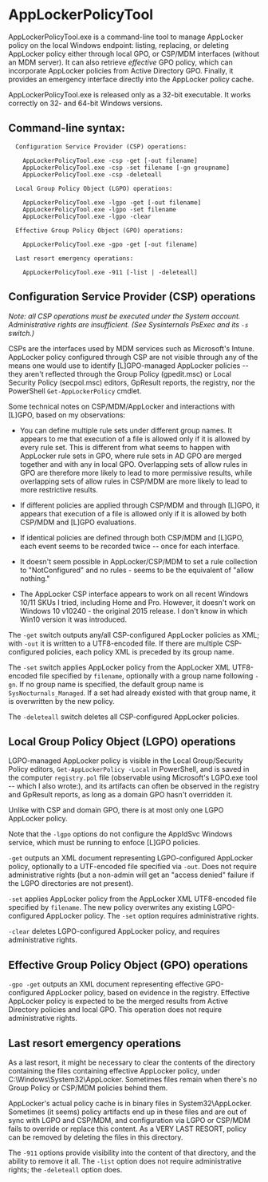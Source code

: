 # AppLockerPolicyTool

AppLockerPolicyTool.exe is a command-line tool to manage AppLocker policy on the local Windows endpoint:
listing, replacing, or deleting AppLocker policy either through local GPO, or CSP/MDM interfaces (without an MDM server).
It can also retrieve _effective_ GPO policy, which can incorporate AppLocker policies from Active Directory GPO.
Finally, it provides an emergency interface directly into the AppLocker policy cache.

AppLockerPolicyTool.exe is released only as a 32-bit executable. It works correctly on 32- and 64-bit Windows versions.

## Command-line syntax:

```
  Configuration Service Provider (CSP) operations:

    AppLockerPolicyTool.exe -csp -get [-out filename]
    AppLockerPolicyTool.exe -csp -set filename [-gn groupname]
    AppLockerPolicyTool.exe -csp -deleteall

  Local Group Policy Object (LGPO) operations:

    AppLockerPolicyTool.exe -lgpo -get [-out filename]
    AppLockerPolicyTool.exe -lgpo -set filename
    AppLockerPolicyTool.exe -lgpo -clear

  Effective Group Policy Object (GPO) operations:

    AppLockerPolicyTool.exe -gpo -get [-out filename]

  Last resort emergency operations:

    AppLockerPolicyTool.exe -911 [-list | -deleteall]
```

## Configuration Service Provider (CSP) operations

_Note: all CSP operations must be executed under the System account. Administrative rights are insufficient. (See Sysinternals PsExec and its `-s` switch.)_

CSPs are the interfaces used by MDM services such as Microsoft's Intune. AppLocker policy configured through CSP are not visible
through any of the means one would use to identify [L]GPO-managed AppLocker policies -- they aren't reflected through the
Group Policy (gpedit.msc) or Local Security Policy (secpol.msc) editors, GpResult reports, the registry, nor the
PowerShell `Get-AppLockerPolicy` cmdlet.

Some technical notes on CSP/MDM/AppLocker and interactions with [L]GPO, based on my observations:
* You can define multiple rule sets under different group names. It appears to me that execution of a
  file is allowed only if it is allowed by every rule set.
  This is different from what seems to happen with AppLocker rule sets in GPO, where rule sets in AD
  GPO are merged together and with any in local GPO. Overlapping sets of allow rules in GPO are therefore
  more likely to lead to more permissive results, while overlapping sets of allow rules in CSP/MDM are
  more likely to lead to more restrictive results.

* If different policies are applied through CSP/MDM and through [L]GPO, it appears that execution of a
  file is allowed only if it is allowed by both CSP/MDM and [L]GPO evaluations.

* If identical policies are defined through both CSP/MDM and [L]GPO, each event seems to be recorded twice -- once for each interface.

* It doesn't seem possible in AppLocker/CSP/MDM to set a rule collection to "NotConfigured" and no rules - 
  seems to be the equivalent of "allow nothing."

* The AppLocker CSP interface appears to work on all recent Windows 10/11 SKUs I tried, including Home and Pro.
  However, it doesn't work on Windows 10 v10240 - the original 2015 release. I don't know in which Win10
  version it was introduced.

The `-get` switch outputs any/all CSP-configured AppLocker policies as XML; with `-out` it is written to a UTF8-encoded file.
If there are multiple CSP-configured policies, each policy XML is preceded by its group name.

The `-set` switch applies AppLocker policy from the AppLocker XML UTF8-encoded file specified by `filename`, optionally with a group name following `-gn`.
If no group name is specified, the default group name is `SysNocturnals_Managed`. If a set had already existed with that group name, it is overwritten by the new policy.

The `-deleteall` switch deletes all CSP-configured AppLocker policies.

## Local Group Policy Object (LGPO) operations

LGPO-managed AppLocker policy is visible in the Local Group/Security Policy editors, `Get-AppLockerPolicy -Local` in PowerShell, and is saved in the computer `registry.pol` file
(observable using Microsoft's LGPO.exe tool -- which I also wrote:), and its artifacts can often be observed in the registry and GpResult reports, as long as a domain GPO hasn't overridden it. 

Unlike with CSP and domain GPO, there is at most only one LGPO AppLocker policy.

Note that the `-lgpo` options do not configure the AppIdSvc Windows service, which must be running to enfoce [L]GPO policies.

`-get` outputs an XML document representing LGPO-configured AppLocker policy, optionally to a UTF-encoded file specified via `-out`.
Does not require administrative rights (but a non-admin will get an "access denied" failure if the LGPO directories are not present).

`-set` applies AppLocker policy from the AppLocker XML UTF8-encoded file specified by `filename`. The new policy overwrites any existing LGPO-configured AppLocker policy. 
The `-set` option requires administrative rights.

`-clear` deletes LGPO-configured AppLocker policy, and requires administrative rights.

## Effective Group Policy Object (GPO) operations

`-gpo -get` outputs an XML document representing effective GPO-configured AppLocker policy,
based on evidence in the registry. Effective AppLocker policy is expected to be the merged 
results from Active Directory policies and local GPO. This operation does not require administrative rights.

## Last resort emergency operations

As a last resort, it might be necessary to clear the contents of the directory
containing the files containing effective AppLocker policy, under
C:\Windows\System32\AppLocker. Sometimes files remain when there's no
Group Policy or CSP/MDM policies behind them.

AppLocker's actual policy cache is in binary files in System32\AppLocker. 
Sometimes (it seems) policy artifacts end up in these files and are out of sync
with LGPO and CSP/MDM, and configuration via LGPO or CSP/MDM fails to override or
replace this content. As a VERY LAST RESORT, policy can be removed by
deleting the files in this directory.

The `-911` options provide visibility into the content of that directory, and
the ability to remove it all. The `-list` option does not require administrative rights; the
`-deleteall` option does.
